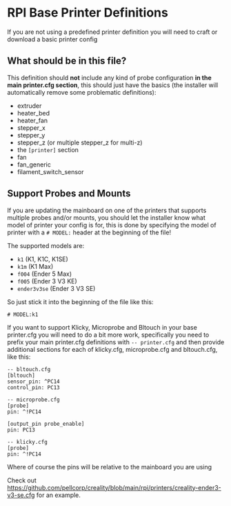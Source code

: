 # RPI Base Printer Definitions

If you are not using a predefined printer definition you will need to craft or download a basic printer config

## What should be in this file?

This definition should **not** include any kind of probe configuration **in the main printer.cfg section**, this should just have the basics (the installer will automatically remove some problematic definitions):

- extruder
- heater_bed
- heater_fan
- stepper_x
- stepper_y
- stepper_z (or multiple stepper_z for multi-z)
- the `[printer]` section
- fan
- fan_generic
- filament_switch_sensor

## Support Probes and Mounts

If you are updating the mainboard on one of the printers that supports multiple probes and/or mounts, you should let the installer know what model of printer your config is for, this is done by specifying the model of printer with a `# MODEL:` header at the beginning of the file!

The supported models are:

- `k1` (K1, K1C, K1SE)
- `k1m` (K1 Max)
- `f004` (Ender 5 Max)
- `f005` (Ender 3 V3 KE)
- `ender3v3se` (Ender 3 V3 SE)

So just stick it into the beginning of the file like this:

```
# MODEL:k1
```

If you want to support Klicky, Microprobe and Bltouch in your base printer.cfg you will need to do a bit more work, specifically
you need to prefix your main printer.cfg definitions with `-- printer.cfg` and then provide additional sections for each of klicky.cfg, microprobe.cfg and bltouch.cfg, like this:

```
-- bltouch.cfg
[bltouch]
sensor_pin: ^PC14
control_pin: PC13

-- microprobe.cfg
[probe]
pin: ^!PC14

[output_pin probe_enable]
pin: PC13

-- klicky.cfg
[probe]
pin: ^!PC14
```

Where of course the pins will be relative to the mainboard you are using

Check out <https://github.com/pellcorp/creality/blob/main/rpi/printers/creality-ender3-v3-se.cfg> for an example.
